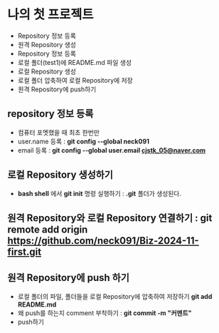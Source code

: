# 나의 첫 프로젝트
- Repository 정보 등록
- 원격 Repository 생성
- Repository 정보 등록
- 로컬 폴더(test1)에 README.md 파일 생성
- 로컬 Repository 생성
- 로컬 폴더 압축하여 로컬 Repository에 저장
- 원격 Repository에 push하기

## repository 정보 등록
- 컴퓨터 포멧했을 때 최초 한번만
- user.name 등록 : **git config --global neck091**
- email 등록 : **git config --global user.email cjstk_05@naver.com** 

## 로컬 Repository 생성하기
- **bash shell** 에서 **git init** 명령 실행하기 : **.git** 폴더가 생성된다.

## 원격 Repository와 로컬 Repository 연결하기 : git remote add origin https://github.com/neck091/Biz-2024-11-first.git

## 원격 Repository에 push 하기
- 로컬 폴더의 파일, 폴더들을 로컬 Repository에 압축하여 저장하기 **git add README.md**
- 왜 push를 하는지 comment 부착하기 : **git commit -m "커멘트"**
- push하기


